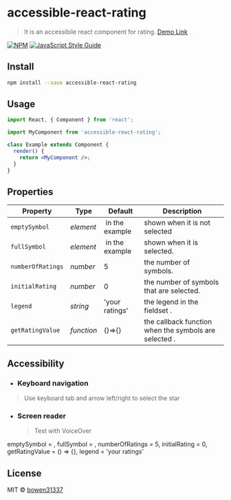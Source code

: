 # accessible-react-rating

> It is an accessibile react component for rating. [Demo Link](https://bowen31337.github.io/accessible-react-rating/)

[![NPM](https://img.shields.io/npm/v/accessible-react-rating.svg)](https://www.npmjs.com/package/accessible-react-rating) [![JavaScript Style Guide](https://img.shields.io/badge/code_style-standard-brightgreen.svg)](https://standardjs.com)

## Install

```bash
npm install --save accessible-react-rating
```

## Usage

```jsx
import React, { Component } from 'react';

import MyComponent from 'accessible-react-rating';

class Example extends Component {
  render() {
    return <MyComponent />;
  }
}
```

## Properties

| Property          | Type       | Default               | Description                                           |
| ----------------- | ---------- | --------------------- | ----------------------------------------------------- |
| `emptySymbol`     | _element_  | <img/> in the example | shown when it is not selected                         |
| `fullSymbol`      | _element_  | <img/> in the example | shown when it is selected.                            |
| `numberOfRatings` | _number_   | 5                     | the number of symbols.                                |
| `initialRating`   | _number_   | 0                     | the number of symbols that are selected.              |
| `legend`          | _string_   | 'your ratings'        | the legend in the fieldset .                          |
| `getRatingValue`  | _function_ | ()=>{}                | the callback function when the symbols are selected . |

## Accessibility

- ### Keyboard navigation

> Use keyboard tab and arrow left/right to select the star

- ### Screen reader
  > Test with VoiceOver

emptySymbol = <DefaultEmptySymbol />,
fullSymbol = <DefaultFullSymbol />,
numberOfRatings = 5,
initialRating = 0,
getRatingValue = () => {},
legend = 'your ratings'

## License

MIT © [bowen31337](https://github.com/bowen31337)
